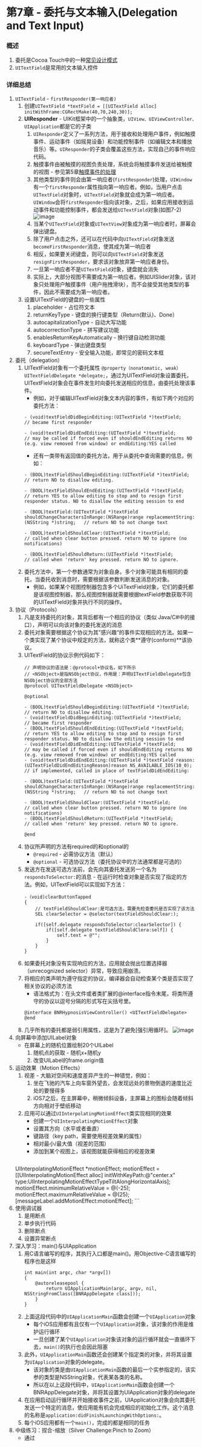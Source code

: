 # 第7章 - 委托与文本输入(Delegation and Text Input)
### 概述
1. 委托是Cocoa Touch中的一种[常见设计模式](http://note.youdao.com/noteshare?id=23b089a2f8f2b45ef29a18169f61a5a0)
2. `UITextField`是常用的文本输入控件

### 详细总结
1. `UITextField` - `firstResponder(第一响应者)`
	1. 创建`UITextField *textField = [[UITextField alloc] initWithFrame:CGRectMake(40,70,240,30)];`
	2.  **UIResponder** - UIKit框架中的一个抽象类，`UIView、UIViewController、UIApplication`都是它的子类
		1. `UIResponder`定义了一系列方法，用于接收和处理用户事件，例如触摸事件、运动事件（如摇晃设备）和功能控制事件（如编辑文本和播放音乐）等。`UIResponder`的子类会覆盖这些方法，实现自己的事件响应代码。
		2. 触摸事件由被触摸的视图负责处理，系统会将触摸事件发送给被触摸的视图 - 参见第5章[触摸事件的处理](http://note.youdao.com/noteshare?id=dd926697b49b6b8e34c9e589f8f1760c)
		3. 其他类型的事件则会由第一响应者(`firstResponder`)处理，`UIWindow`有一个`firstResponder`属性指向第一响应者。例如，当用户点击`UITextField`对象时，`UITextField`对象就会成为第一响应者。`UIWindow`会将`firstResponder`指向该对象，之后，如果应用接收到运动事件和功能控制事件，都会发送给`UITextField`对象(如图7-2)  
		![image](https://github.com/muyanbiao/iOS_programming_4ed_bnr/blob/master/Resources/firstResponder.png)
		4. 当某个`UITextField`对象或`UITextView`对象成为第一响应者时，屏幕会弹出键盘。
		5. 除了用户点击之外，还可以在代码中向`UITextField`对象发送`becomeFirstResponder`消息，使其成为第一响应者
		6. 相反，如果要关闭键盘，则可以向`UITextField`对象发送`resignFirstResponder`，要求该对象放弃第一响应者身份。
		7. 一旦第一响应者不是`UITextField`对象，键盘就会消失
		8. 实际上，大部分视图不需要成为第一响应者。例如UISlider对象，该对象只处理用户触摸事件（用户拖拽滑块），而不会接受其他类型的事件，因此不需要成为第一响应者。
	3. 设置UITextField的键盘的一些属性
		1. placeholder - 占位符文本
		2. returnKeyType - 键盘的换行键类型（Return(默认)、Done）
		3. autocapitalizationType - 自动大写功能
		4. autocorrectionType - 拼写建议功能
		5. enablesReturnKeyAutomatically - 换行键自动检测功能
		6. keyboardType - 弹出键盘类型
		7. secureTextEntry - 安全输入功能，即常见的密码文本框
2. 委托（delegation）
	1. UITextField对象有一个委托属性	`@property（nonatomatic, weak）UITextFieldDelegate *delegate;`，通过为UITextField对象设置委托，UITextField对象会在事件发生时向委托发送相应的信息，由委托处理该事件。
		* 例如，对于编辑UITextField对象文本内容的事件，有如下两个对应的委托方法：
        ```
        - (void)textFieldDidBeginEditing:(UITextField *)textField;           // became first responder
        
        - (void)textFieldDidEndEditing:(UITextField *)textField;             // may be called if forced even if shouldEndEditing returns NO (e.g. view removed from window) or endEditing:YES called	
        ```
		* 还有一类带有返回值的委托方法，用于从委托中查询需要的信息，例如：
        ```
        - (BOOL)textFieldShouldBeginEditing:(UITextField *)textField;        // return NO to disallow editing.
        
        - (BOOL)textFieldShouldEndEditing:(UITextField *)textField;          // return YES to allow editing to stop and to resign first responder status. NO to disallow the editing session to end
        
        - (BOOL)textField:(UITextField *)textField shouldChangeCharactersInRange:(NSRange)range replacementString:(NSString *)string;   // return NO to not change text
        
        - (BOOL)textFieldShouldClear:(UITextField *)textField;               // called when clear button pressed. return NO to ignore (no notifications)
        
        - (BOOL)textFieldShouldReturn:(UITextField *)textField;              // called when 'return' key pressed. return NO to ignore.
        ```
	2. 委托方法中，第一个参数通常为对象自身。多个对象可能具有相同的委托，当委托收到消息时，需要根据该参数判断发送消息的对象。
		* 例如，如果某个视图控制器包含多个UiTextField对象，它们的委托都是该视图控制器，那么视图控制器就需要根据textField参数获取不同的UITextField对象并执行不同的操作。
3. 协议（Protocols）
	1. 凡是支持委托的对象，其背后都有一个相应的协议（类似 Java/C#中的接口），声明可以向该对象的委托发送的消息
	2. 委托对象需要根据这个协议为其”感兴趣“的事件实现相应的方法。如果一个类实现了某个协议中规定的方法，就称这个类**遵守(conform)**该协议。
	3. UITextField的协议示例代码如下：
        ```
        // 声明协议的语法是：@protocol+协议名，如下所示
        // <NSObject>是指NSObject协议，作用是：声明UITextFieldDelegate包含NSObject协议的全部方法
        @protocol UITextFieldDelegate <NSObject>
        
        @optional
        
        - (BOOL)textFieldShouldBeginEditing:(UITextField *)textField;        // return NO to disallow editing.
        - (void)textFieldDidBeginEditing:(UITextField *)textField;           // became first responder
        - (BOOL)textFieldShouldEndEditing:(UITextField *)textField;          // return YES to allow editing to stop and to resign first responder status. NO to disallow the editing session to end
        - (void)textFieldDidEndEditing:(UITextField *)textField;             // may be called if forced even if shouldEndEditing returns NO (e.g. view removed from window) or endEditing:YES called
        - (void)textFieldDidEndEditing:(UITextField *)textField reason:(UITextFieldDidEndEditingReason)reason NS_AVAILABLE_IOS(10_0); // if implemented, called in place of textFieldDidEndEditing:
        
        - (BOOL)textField:(UITextField *)textField shouldChangeCharactersInRange:(NSRange)range replacementString:(NSString *)string;   // return NO to not change text
        
        - (BOOL)textFieldShouldClear:(UITextField *)textField;               // called when clear button pressed. return NO to ignore (no notifications)
        - (BOOL)textFieldShouldReturn:(UITextField *)textField;              // called when 'return' key pressed. return NO to ignore.
        
        @end	
        ```
	4. 协议所声明的方法有required的和optional的
		* `@required` - 必需协议方法（默认）
		* `@optional` - 可选协议方法（委托协议中的方法通常都是可选的）
	5. 发送方在发送可选方法前，会先向其委托发送另一个名为`respondsToSelector:`的消息 - 在运行时检查对象是否实现了指定的方法。例如，UITextField可以实现如下方法：
        ```
        -（void)clearButtonTapped
        {
        	// textFieldShouldClear:是可选方法，需要先检查委托是否实现了该方法
        	SEL clearSelector = @selector(textFieldShouldClear:);
        	
        	if([self.delegate respondsToSelector:clearSelector]) {
        		if([self.delegate textFieldShouldClera:self]) {
        			self.text = @"";
        		}
        	}
        }	
        ```
	6. 如果委托对象没有实现响应的方法，应用就会抛出位置选择器（unrecognized selector）异常，导致应用崩溃。
	7. 将相应的类声明为遵守指定的协议，编译器会自动检查某个类是否实现了相关协议的必须方法
		* 语法格式为：在头文件或者类扩展的@interface指令末尾，将类所遵守的协议以逗号分隔的形式写在尖括号里。
        ```
        @interface BNRHypnosisViewController() <UITextFieldDelegate> 
        @end
        ```
	8. 几乎所有的委托都是弱引用属性，这是为了避免[强引用循环]。
	![image](https://github.com/muyanbiao/iOS_programming_4ed_bnr/blob/master/Resources/weakDelegate.png)
4. 向屏幕中添加UILabel对象
	* 在屏幕上的随机位置绘制20个UILabel
		1. 随机点的获取 - 随机x+随机y
		2. 改变UILabel的frame.origin值
5. 运动效果（Motion Effects）
	1. 视差 - 大脑对空间和速度差异产生的一种错觉，例如：
		1. 坐在飞驰的汽车上向车窗外望去，会发现远处的景物倒退的速度比近处的要慢得多
		2. iOS7之后，在主屏幕中，稍微倾斜设备，主屏幕上的图标会随着倾斜方向相对于壁纸移动
	2. 应用可以通过`UIInterpolatingMotionEffect`类实现相同的效果
		* 创建一个`UIInterpolatingMotionEffect`对象
		* 设置其方向（水平或者垂直）
		* 键路径（key path，需要使用视差效果的属性）
		* 相对最小/最大值（视差的范围）
		* 添加到某个视图上，该视图就能获得相应的视差效果
        ```
	UIInterpolatingMotionEffect *motionEffect;
	motionEffect = [[UIInterpolatingMotionEffect alloc] initWithKeyPath:@"center.x" type:UIInterpolatingMotionEffectTypeTiltAlongHorizontalAxis];
	motionEffect.minimumRelativeValue = @(-25);
	motionEffect.maximumRelativeValue = @(25);
	[messageLabel.addMotionEffect:motionEffect];
        ```
6. 使用调试器
	1. 是用断点
	2. 单步执行代码
	3. 删除断点
	4. 设置异常断点
7. 深入学习：main()与UIApplication
	1. 用C语言编写的程序，其执行入口都是main()。用Objective-C语言编写的程序也是这样
        ```
        int main(int argc, char *argv[])	
        {
        	@autoreleasepool {
        		return UIApplicationMain(argc, argv, nil, NSStringFromClass([BNRAppDelegate class]));
        	}
        }
        ```
	2. 上面这段代码中的`UIApplicationMain`函数会创建一个`UIApplication`对象
		* 每个iOS应用都有且仅有一个`UIApplication`对象，该对象的作用是维护运行循环
		* 一旦创建了某个`UIApplication`对象该对象的运行循环就会一直循环下去，`main()`的执行也会因此阻塞
	3. 此外，`UIApplicationMain`函数还会创建某个指定类的对象，并将其设置为`UIApplication`对象的delegate。
		* 该对象的类是由`UIApplicationMain`函数的最后一个实参指定的，该实参的类型是NSString对象，代表某各类的名称。
		* 所以在以上这段代码中，`UIApplicationMain`函数会创建一个BNRAppDelegate对象，并将其设置为UIApplication对象的delegate
	4. 在应用启动运行循环并开始接收事件之前，UIApplication对象会向其委托发送一个特定的消息，使应用能有机会完成相应的初始化工作。这个消息的名称是`application:didFinishLaunchingWithOptions:`。
	5. 每个iOS应用都有一个`main()`，完成的都是相同的任务
8. 中级练习：捏合-缩放（Silver Challenge:Pinch to Zoom）
	* 通过
